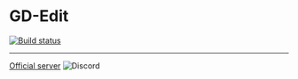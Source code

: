 # GD-Edit
[![Build status](https://ci.appveyor.com/api/projects/status/rr383gfmmby75c2p?svg=true)](https://ci.appveyor.com/project/AltenGD/gd-edit)

---
[Official server](https://discord.gg/cq2FKbb)
![Discord](https://discordapp.com/api/guilds/467885469108142100/widget.png?style=shield)
